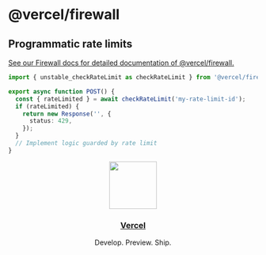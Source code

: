 # @vercel/firewall

## Programmatic rate limits

[See our Firewall docs for detailed documentation of @vercel/firewall.](https://vercel.com/docs/vercel-waf/rate-limiting-sdk)

```ts
import { unstable_checkRateLimit as checkRateLimit } from '@vercel/firewall';

export async function POST() {
  const { rateLimited } = await checkRateLimit('my-rate-limit-id');
  if (rateLimited) {
    return new Response('', {
      status: 429,
    });
  }
  // Implement logic guarded by rate limit
}
```

<p align="center">
  <a href="https://vercel.com">
    <img src="https://assets.vercel.com/image/upload/v1588805858/repositories/vercel/logo.png" height="96">
    <h3 align="center">Vercel</h3>
  </a>
  <p align="center">Develop. Preview. Ship.</p>
</p>
